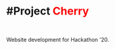 <!DOCTYPE html>
<html>
<body>
<h1>#Project <span style="color: red;">Cherry</span></h1>
<br>
  <p>Website development for Hackathon '20.</p>
</body>
</html>


